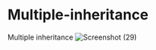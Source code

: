 # Multiple-inheritance
Multiple inheritance
![Screenshot (29)](https://user-images.githubusercontent.com/89214910/142421561-226015c2-e4c4-49d4-8ee7-61a6357c76f4.png)

